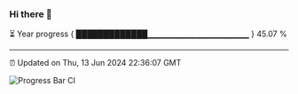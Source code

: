 ### Hi there 👋

⏳ Year progress { █████████████▁▁▁▁▁▁▁▁▁▁▁▁▁▁▁▁▁ } 45.07 %

---

⏰ Updated on Thu, 13 Jun 2024 22:36:07 GMT

![Progress Bar CI](https://github.com/IshwaranRudhara/GIT-ACTION/workflows/Progress%20Bar%20CI/badge.svg)
